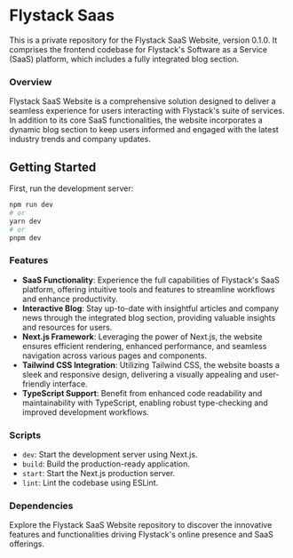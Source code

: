 # Flystack Saas

This is a private repository for the Flystack SaaS Website, version 0.1.0. It comprises the frontend codebase for Flystack's Software as a Service (SaaS) platform, which includes a fully integrated blog section.

### Overview
Flystack SaaS Website is a comprehensive solution designed to deliver a seamless experience for users interacting with Flystack's suite of services. In addition to its core SaaS functionalities, the website incorporates a dynamic blog section to keep users informed and engaged with the latest industry trends and company updates.

## Getting Started

First, run the development server:

```bash
npm run dev
# or
yarn dev
# or
pnpm dev
```

### Features
- **SaaS Functionality**: Experience the full capabilities of Flystack's SaaS platform, offering intuitive tools and features to streamline workflows and enhance productivity.
- **Interactive Blog**: Stay up-to-date with insightful articles and company news through the integrated blog section, providing valuable insights and resources for users.
- **Next.js Framework**: Leveraging the power of Next.js, the website ensures efficient rendering, enhanced performance, and seamless navigation across various pages and components.
- **Tailwind CSS Integration**: Utilizing Tailwind CSS, the website boasts a sleek and responsive design, delivering a visually appealing and user-friendly interface.
- **TypeScript Support**: Benefit from enhanced code readability and maintainability with TypeScript, enabling robust type-checking and improved development workflows.

### Scripts
- `dev`: Start the development server using Next.js.
- `build`: Build the production-ready application.
- `start`: Start the Next.js production server.
- `lint`: Lint the codebase using ESLint.

### Dependencies

Explore the Flystack SaaS Website repository to discover the innovative features and functionalities driving Flystack's online presence and SaaS offerings.


